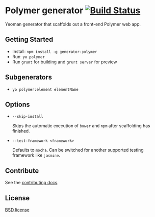 # Polymer generator [![Build Status](https://secure.travis-ci.org/yeoman/generator-webapp.png?branch=master)](http://travis-ci.org/yeoman/generator-webapp)

Yeoman generator that scaffolds out a front-end Polymer web app.


## Getting Started

- Install: `npm install -g generator-polymer`
- Run: `yo polymer`
- Run `grunt` for building and `grunt server` for preview

## Subgenerators

- `yo polymer:element elementName`

## Options

* `--skip-install`

  Skips the automatic execution of `bower` and `npm` after scaffolding has finished.

* `--test-framework <framework>`

  Defaults to `mocha`. Can be switched for another supported testing framework like `jasmine`.


## Contribute

See the [contributing docs](https://github.com/yeoman/yeoman/blob/master/contributing.md)


## License

[BSD license](http://opensource.org/licenses/bsd-license.php)
